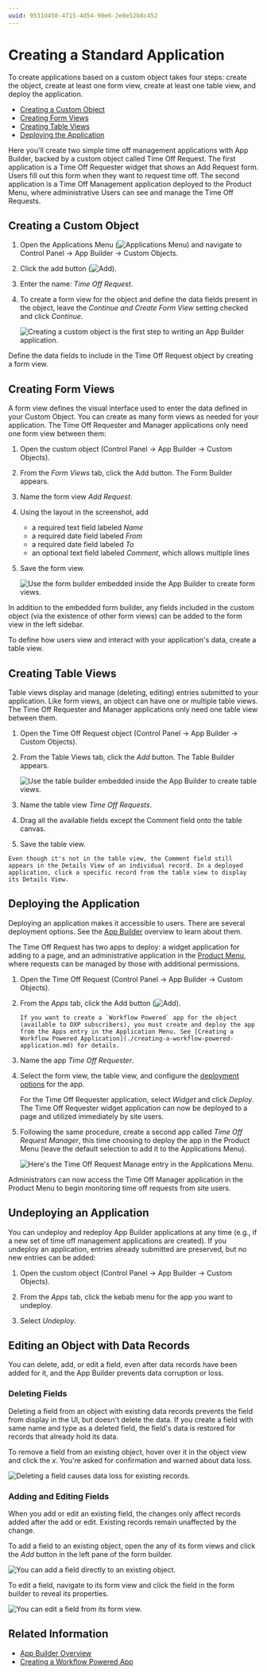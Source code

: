 ```yaml
---
uuid: 9531d450-4715-4d54-90e6-2e8e52b8c452
---
```

# Creating a Standard Application

To create applications based on a custom object takes four steps: create the object, create at least one form view, create at least one table view, and deploy the application.

* [Creating a Custom Object](#creating-a-custom-object)
* [Creating Form Views](#creating-form-views)
* [Creating Table Views](#creating-table-views)
* [Deploying the Application](#deploying-the-application)

Here you'll create two simple time off management applications with App Builder, backed by a custom object called Time Off Request. The first application is a Time Off Requester widget that shows an Add Request form. Users fill out this form when they want to request time off. The second application is a Time Off Management application deployed to the Product Menu, where administrative Users can see and manage the Time Off Requests.

## Creating a Custom Object

1. Open the Applications Menu (![Applications Menu](../../../images/icon-applications-menu.png)) and navigate to Control Panel &rarr; App Builder &rarr; Custom Objects.

1. Click the add button (![Add](../../../images/icon-add.png)).

1. Enter the name: _Time Off Request_.

1. To create a form view for the object and define the data fields present in the object, leave the _Continue and Create Form View_ setting checked and click _Continue_.

   ![Creating a custom object is the first step to writing an App Builder application.](./creating-a-standard-application/images/01.png)

Define the data fields to include in the Time Off Request object by creating a form view.

## Creating Form Views

A form view defines the visual interface used to enter the data defined in your Custom Object. You can create as many form views as needed for your application. The Time Off Requester and Manager applications only need one form view between them:

1. Open the custom object (Control Panel &rarr; App Builder &rarr; Custom Objects).

1. From the _Form Views_ tab, click the Add button. The Form Builder appears.

1. Name the form view _Add Request_.

1. Using the layout in the screenshot, add

    * a required text field labeled _Name_
    * a required date field labeled _From_
    * a required date field labeled _To_
    * an optional text field labeled _Comment_, which allows multiple lines

1. Save the form view.

    ![Use the form builder embedded inside the App Builder to create form views.](./creating-a-standard-application/images/02.png)

In addition to the embedded form builder, any fields included in the custom object (via the existence of other form views) can be added to the form view in the left sidebar.

To define how users view and interact with your application's data, create a table view.

## Creating Table Views

Table views display and manage (deleting, editing) entries submitted to your application. Like form views, an object can have one or multiple table views. The Time Off Requester and Manager applications only need one table view between them.

1. Open the Time Off Request object (Control Panel &rarr; App Builder &rarr; Custom Objects).

1. From the Table Views tab, click the _Add_ button. The Table Builder appears.

    ![Use the table builder embedded inside the App Builder to create table views.](./creating-a-standard-application/images/03.png)

1. Name the table view _Time Off Requests_.

1. Drag all the available fields except the Comment field onto the table canvas.

1. Save the table view.

```{note}
Even though it's not in the table view, the Comment field still appears in the Details View of an individual record. In a deployed application, click a specific record from the table view to display its Details View. 
```

## Deploying the Application

Deploying an application makes it accessible to users. There are several deployment options. See the [App Builder](../app-builder.md#deployment) overview to learn about them.

The Time Off Request has two apps to deploy: a widget application for adding to a page, and an administrative application in the [Product Menu](../../../getting-started/navigating-dxp.md#product-menu), where requests can be managed by those with additional permissions.

1. Open the Time Off Request (Control Panel &rarr; App Builder &rarr; Custom Objects).

1. From the _Apps_ tab, click the Add button (![Add](../../../images/icon-add.png)).

   ```{note}
   If you want to create a `Workflow Powered` app for the object (available to DXP subscribers), you must create and deploy the app from the Apps entry in the Application Menu. See [Creating a Workflow Powered Application](./creating-a-workflow-powered-application.md) for details.
   ```

1. Name the app _Time Off Requester_.

1. Select the form view, the table view, and configure the [deployment options](../app-builder.md#deployment) for the app.

   For the Time Off Requester application, select _Widget_ and click _Deploy_. The Time Off Requester widget application can now be deployed to a page and utilized immediately by site users.

1. Following the same procedure, create a second app called _Time Off Request Manager_, this time choosing to deploy the app in the Product Menu (leave the default selection to add it to the Applications Menu).

    ![Here's the Time Off Request Manage entry in the Applications Menu.](./creating-a-standard-application/images/04.png)

Administrators can now access the Time Off Manager application in the Product Menu to begin monitoring time off requests from site users.

## Undeploying an Application

You can undeploy and redeploy App Builder applications at any time (e.g., if a new set of time off management applications are created). If you undeploy an application, entries already submitted are preserved, but no new entries can be added: 

1. Open the custom object (Control Panel &rarr; App Builder &rarr; Custom Objects).

1. From the _Apps_ tab, click the kebab menu for the app you want to undeploy.

1. Select _Undeploy_.

## Editing an Object with Data Records

You can delete, add, or edit a field, even after data records have been added for it, and the App Builder prevents data corruption or loss. 

### Deleting Fields

Deleting a field from an object with existing data records prevents the field from display in the UI, but doesn't delete the data. If you create a field with same name and type as a deleted field, the field's data is restored for records that already hold its data.

To remove a field from an existing object, hover over it in the object view and click the *x*. You're asked for confirmation and warned about data loss.

![Deleting a field causes data loss for existing records.](./creating-a-standard-application/images/06.png)

### Adding and Editing Fields

When you add or edit an existing field, the changes only affect records added after the add or edit. Existing records remain unaffected by the change. 

To add a field to an existing object, open the any of its form views and click the _Add_ button in the left pane of the form builder.

![You can add a field directly to an existing object.](./creating-a-standard-application/images/05.png)

To edit a field, navigate to its form view and click the field in the form builder to reveal its properties.

![You can edit a field from its form view.](./creating-a-standard-application/images/07.png)

## Related Information

* [App Builder Overview](../app-builder.md)
* [Creating a Workflow Powered App](./creating-a-workflow-powered-application.md)
